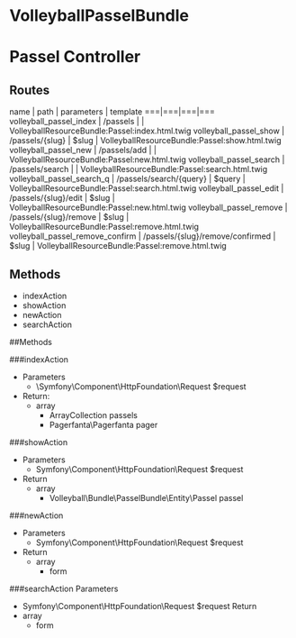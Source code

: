 VolleyballPasselBundle
================
Passel Controller
===================
Routes
-----
name | path | parameters | template
===|===|===|===
volleyball_passel_index | /passels | | VolleyballResourceBundle:Passel:index.html.twig
volleyball_passel_show | /passels/{slug} | $slug | VolleyballResourceBundle:Passel:show.html.twig
volleyball_passel_new | /passels/add | | VolleyballResourceBundle:Passel:new.html.twig
volleyball_passel_search | /passels/search | | VolleyballResourceBundle:Passel:search.html.twig
volleyball_passel_search_q | /passels/search/{query} | $query | VolleyballResourceBundle:Passel:search.html.twig
volleyball_passel_edit | /passels/{slug}/edit | $slug | VolleyballResourceBundle:Passel:new.html.twig
volleyball_passel_remove | /passels/{slug}/remove | $slug | VolleyballResourceBundle:Passel:remove.html.twig
volleyball_passel_remove_confirm | /passels/{slug}/remove/confirmed | $slug | VolleyballResourceBundle:Passel:remove.html.twig

Methods
-----
- indexAction
- showAction
- newAction
- searchAction

##Methods

###indexAction
- Parameters
    - \Symfony\Component\HttpFoundation\Request $request
- Return:
    - array
        - ArrayCollection passels 
        - Pagerfanta\Pagerfanta pager

###showAction
- Parameters
    - Symfony\Component\HttpFoundation\Request $request
- Return
    - array 
        - Volleyball\Bundle\PasselBundle\Entity\Passel passel

###newAction
- Parameters
    - Symfony\Component\HttpFoundation\Request $request
- Return
    - array
        - form

###searchAction
Parameters
- Symfony\Component\HttpFoundation\Request $request
Return
- array
    - form